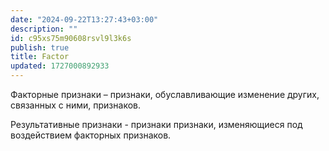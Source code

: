 ```yaml
---
date: "2024-09-22T13:27:43+03:00"
description: ""
id: c95xs75m90608rsvl9l3k6s
publish: true
title: Factor
updated: 1727000892933
---
```


Факторные признаки – признаки, обуславливающие изменение других, связанных с ними, признаков.

Результативные признаки - признаки признаки, изменяющиеся под воздействием факторных признаков.